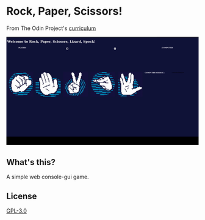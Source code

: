 # Rock, Paper, Scissors!
From The Odin Project's [curriculum](https://www.theodinproject.com/lessons/rock-paper-scissors)

![how it looks](media/test.gif)

## What's this?
A simple web console-gui game.

## License
[GPL-3.0](https://www.gnu.org/licenses/gpl-3.0.en.html)
